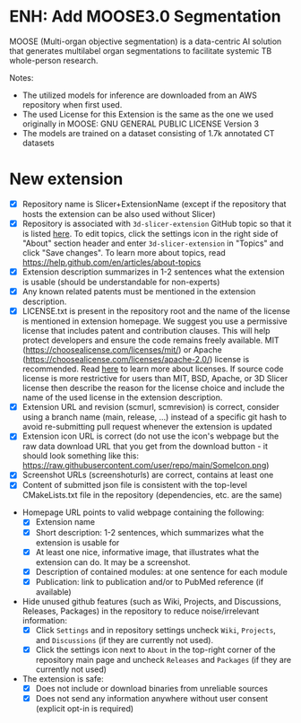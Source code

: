 # ENH: Add MOOSE3.0 Segmentation 

MOOSE (Multi-organ objective segmentation) is a data-centric AI solution that generates multilabel organ segmentations to facilitate systemic TB whole-person research.

Notes:
 - The utilized models for inference are downloaded from an AWS repository when first used.
 - The used License for this Extension is the same as the one we used originally in MOOSE: GNU GENERAL PUBLIC LICENSE Version 3
 - The models are trained on a dataset consisting of 1.7k annotated CT datasets


# New extension

- [x] Repository name is Slicer+ExtensionName (except if the repository that hosts the extension can be also used without Slicer)
- [x] Repository is associated with `3d-slicer-extension` GitHub topic so that it is listed [here](https://github.com/topics/3d-slicer-extension). To edit topics, click the settings icon in the right side of "About" section header and enter `3d-slicer-extension` in "Topics" and click "Save changes". To learn more about topics, read https://help.github.com/en/articles/about-topics
- [x] Extension description summarizes in 1-2 sentences what the extension is usable (should be understandable for non-experts)
- [x] Any known related patents must be mentioned in the extension description.
- [x] LICENSE.txt is present in the repository root and the name of the license is mentioned in extension homepage. We suggest you use a permissive license that includes patent and contribution clauses. This will help protect developers and ensure the code remains freely available. MIT (https://choosealicense.com/licenses/mit/) or Apache (https://choosealicense.com/licenses/apache-2.0/) license is recommended. Read [here](https://opensource.guide/legal/#which-open-source-license-is-appropriate-for-my-project) to learn more about licenses. If source code license is more restrictive for users than MIT, BSD, Apache, or 3D Slicer license then describe the reason for the license choice and include the name of the used license in the extension description.
- [x] Extension URL and revision (scmurl, scmrevision) is correct, consider using a branch name (main, release, ...) instead of a specific git hash to avoid re-submitting pull request whenever the extension is updated
- [x] Extension icon URL is correct (do not use the icon's webpage but the raw data download URL that you get from the download button - it should look something like this: https://raw.githubusercontent.com/user/repo/main/SomeIcon.png)
- [x] Screenshot URLs (screenshoturls) are correct, contains at least one
- [x] Content of submitted json file is consistent with the top-level CMakeLists.txt file in the repository (dependencies, etc. are the same)
- Homepage URL points to valid webpage containing the following:
  - [x] Extension name
  - [x] Short description: 1-2 sentences, which summarizes what the extension is usable for
  - [x] At least one nice, informative image, that illustrates what the extension can do. It may be a screenshot.
  - [x] Description of contained modules: at one sentence for each module
  - [x] Publication: link to publication and/or to PubMed reference (if available)
- Hide unused github features (such as Wiki, Projects, and Discussions, Releases, Packages) in the repository to reduce noise/irrelevant information:
  - [x] Click `Settings` and in repository settings uncheck `Wiki`, `Projects`, and `Discussions` (if they are currently not used).
  - [x] Click the settings icon next to `About` in the top-right corner of the repository main page and uncheck `Releases` and `Packages` (if they are currently not used)
- The extension is safe:
  - [x] Does not include or download binaries from unreliable sources
  - [x] Does not send any information anywhere without user consent (explicit opt-in is required)
